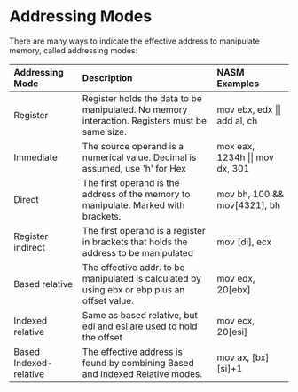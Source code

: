 # Addressing Modes

There are many ways to indicate the effective address to manipulate memory, called addressing modes:

| Addressing Mode | Description | NASM Examples |
| :--- | :--- | :--- |
| Register | Register holds the data to be manipulated. No memory interaction. Registers must be same size. | mov ebx, edx \|\| add al, ch |
| Immediate | The source operand is a numerical value. Decimal is assumed, use 'h' for Hex | mox eax, 1234h \|\| mov dx, 301 |
| Direct | The first operand is the address of the memory to manipulate. Marked with brackets. | mov bh, 100 && mov\[4321\], bh |
| Register indirect | The first operand is a register in brackets that holds the address to be manipulated | mov \[di\], ecx |
| Based relative | The effective addr. to be manipulated is calculated by using ebx or ebp plus an offset value. | mov edx, 20\[ebx\] |
| Indexed relative | Same as based relative, but edi and esi are used to hold the offset | mov ecx, 20\[esi\] |
| Based Indexed-relative | The effective address is found by combining Based and Indexed Relative modes. | mov ax, \[bx\]\[si\]+1 |



